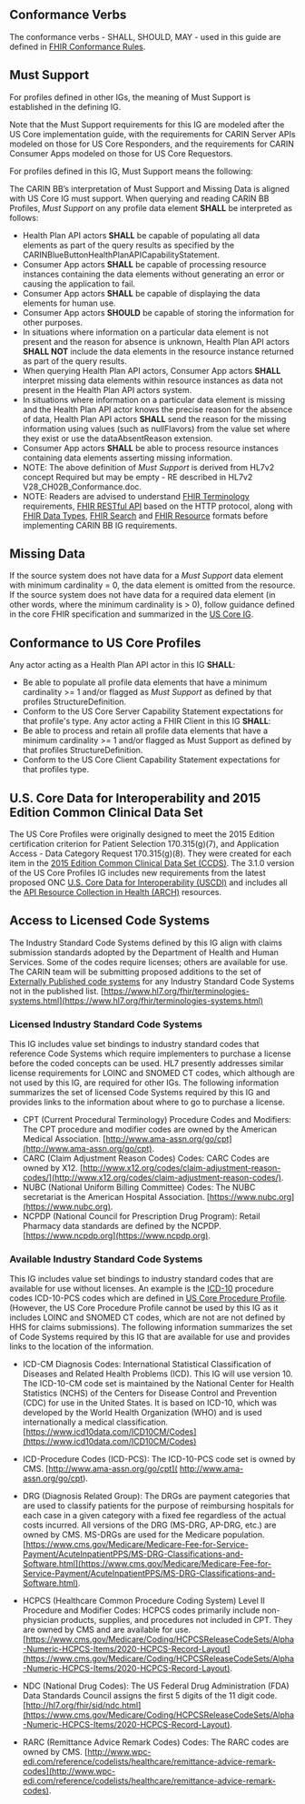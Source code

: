 ## Conformance Verbs
The conformance verbs - SHALL, SHOULD, MAY - used in this guide are defined in [FHIR Conformance Rules](https://trifolia-fhir-dev.lantanagroup.com/http:/hl7.org/fhir/R4/conformance-rules.html).

## Must Support
For profiles defined in other IGs, the meaning of Must Support is established in the defining IG. 

Note that the Must Support requirements for this IG are modeled after the US Core implementation guide, with the requirements for CARIN Server APIs modeled on those for US Core Responders, and the requirements for CARIN Consumer Apps modeled on those for US Core Requestors.

For profiles defined in this IG, Must Support means the following:

The CARIN BB’s interpretation of Must Support and Missing Data is aligned with US Core IG must support.  When querying and reading CARIN BB Profiles, *Must Support* on any profile data element **SHALL** be interpreted as follows:

* Health Plan API actors **SHALL** be capable of populating all data elements as part of the query results as specified by the CARINBlueButtonHealthPlanAPICapabilityStatement.
* Consumer App actors **SHALL** be capable of processing resource instances containing the data elements without generating an error or causing the application to fail. 
* Consumer App actors **SHALL** be capable of displaying the data elements for human use.
* Consumer App actors **SHOULD** be capable of storing the information for other purposes.
* In situations where information on a particular data element is not present and the reason for absence is unknown, Health Plan API actors **SHALL NOT** include the data elements in the resource instance returned as part of the query results.
* When querying Health Plan API actors, Consumer App actors **SHALL** interpret missing data elements within resource instances as data not present in the Health Plan API actors system.
* In situations where information on a particular data element is missing and the Health Plan API actor knows the precise reason for the absence of data, Health Plan API actors **SHALL** send the reason for the missing information using values (such as nullFlavors) from the value set where they exist or use the dataAbsentReason extension.
* Consumer App actors **SHALL** be able to process resource instances containing data elements asserting missing information.
* NOTE: The above definition of *Must Support* is derived from HL7v2 concept Required but may be empty - RE described in HL7v2 V28_CH02B_Conformance.doc.
* NOTE: Readers are advised to understand [FHIR Terminology](http://hl7.org/fhir/R4/terminologies.html) requirements, [FHIR RESTful API](http://hl7.org/fhir/R4/http.html) based on the HTTP protocol, along with [FHIR Data Types](http://hl7.org/fhir/R4/datatypes.html), [FHIR Search](http://hl7.org/fhir/R4/search.html) and [FHIR Resource](http://hl7.org/fhir/R4/resource.html) formats before implementing CARIN BB IG requirements.


## Missing Data
If the source system does not have data for a *Must Support* data element with minimum cardinality = 0, the data element is omitted from the resource. If the source system does not have data for a required data element (in other words, where the minimum cardinality is > 0), follow guidance defined in the core FHIR specification and summarized in the [US Core IG](http://hl7.org/fhir/us/core/general-guidance.html#missing-data).

## Conformance to US Core Profiles
Any actor acting as a Health Plan API actor in this IG **SHALL**:
* 	Be able to populate all profile data elements that have a minimum cardinality >= 1 and/or flagged as *Must Support* as defined by that profiles StructureDefinition.
* 	Conform to the US Core Server Capability Statement expectations for that profile's type.
Any actor acting a FHIR Client in this IG **SHALL**:
* 	Be able to process and retain all profile data elements that have a minimum cardinality >= 1 and/or flagged as Must Support as defined by that profiles StructureDefinition.
* 	Conform to the US Core Client Capability Statement expectations for that profiles type.

## U.S. Core Data for Interoperability and 2015 Edition Common Clinical Data Set
The US Core Profiles were originally designed to meet the 2015 Edition certification criterion for Patient Selection 170.315(g)(7), and Application Access - Data Category Request 170.315(g)(8). They were created for each item in the [2015 Edition Common Clinical Data Set (CCDS)](https://www.healthit.gov/sites/default/files/ccds_reference_document_v1_1.pdf). The 3.1.0 version of the US Core Profiles IG includes new requirements from the latest proposed ONC [U.S. Core Data for Interoperability (USCDI)](https://www.healthit.gov/topic/laws-regulation-and-policy/notice-proposed-rulemaking-improve-interoperability-health) and includes all the [API Resource Collection in Health (ARCH)](https://www.healthit.gov/isa/api-resource-collection-health-arch) resources.


## Access to Licensed Code Systems
The Industry Standard Code Systems defined by this IG align with claims submission standards adopted by the Department of Health and Human  Services.  Some of the codes require licenses; others are available for use.  The CARIN team will be submitting proposed additions to the set of [Externally Published code systems](https://www.hl7.org/fhir/terminologies-systems.html) for any Industry Standard Code Systems not in the published list. [https://www.hl7.org/fhir/terminologies-systems.html](https://www.hl7.org/fhir/terminologies-systems.html)  

### Licensed Industry Standard Code Systems
 
This IG includes value set bindings to industry standard codes that reference Code Systems which require implementers to purchase a license before the coded concepts can be used.   HL7 presently addresses similar license requirements for LOINC and SNOMED CT codes, which although are not used by this IG, are required for other IGs.  The following information summarizes the set of licensed Code Systems required by this IG and provides links to the information about where to go to purchase a license.

* CPT (Current Procedural Terminology) Procedure Codes and Modifiers:  The CPT procedure and modifier codes are owned by the American Medical Association. [http://www.ama-assn.org/go/cpt](http://www.ama-assn.org/go/cpt). 
* CARC (Claim Adjustment Reason Codes) Codes:  CARC Codes are owned by X12.  [http://www.x12.org/codes/claim-adjustment-reason-codes/](http://www.x12.org/codes/claim-adjustment-reason-codes/).
* NUBC (National Uniform Billing Committee) Codes:  The NUBC secretariat is the American Hospital Association.  [https://www.nubc.org](https://www.nubc.org). 
* NCPDP (National Council for Prescription Drug Program):  Retail Pharmacy data standards are defined by the NCPDP.  [https://www.ncpdp.org](https://www.ncpdp.org).
 
### Available Industry Standard Code Systems
 
This IG includes value set bindings to industry standard codes that are available for use without licenses.  An example is the [ICD-10](http://www.icd10data.com/icd10pcs) procedure codes ICD-10-PCS codes which are defined in [US Core Procedure Profile](http://hl7.org/fhir/us/core/StructureDefinition/us-core-procedure).  (However, the US Core Procedure Profile cannot be used by this IG as it includes LOINC and SNOMED CT codes, which are not are not defined by HHS for claims submissions).  The following information summarizes the set of Code Systems required by this IG that are available for use and provides links to the location of the information.
 
* ICD-CM Diagnosis Codes: International Statistical Classification of Diseases and Related Health Problems (ICD).  This IG will use version 10.  The ICD-10-CM code set is maintained by the National Center for Health Statistics (NCHS) of the Centers for Disease Control and Prevention (CDC) for use in the United States. It is based on ICD-10, which was developed by the World Health Organization (WHO) and is used internationally a medical classification.  [https://www.icd10data.com/ICD10CM/Codes](https://www.icd10data.com/ICD10CM/Codes)

* ICD-Procedure Codes (ICD-PCS):  The ICD-10-PCS code set is owned by CMS.   [http://www.ama-assn.org/go/cpt]( http://www.ama-assn.org/go/cpt).

*  DRG (Diagnosis Related Group):  The DRGs are payment categories that are used to classify patients for the purpose of reimbursing hospitals for each case in a given category with a fixed fee regardless of the actual costs incurred.   All versions of the DRG (MS-DRG, AP-DRG, etc.) are owned by CMS.  MS-DRGs are used for the Medicare population.  [https://www.cms.gov/Medicare/Medicare-Fee-for-Service-Payment/AcuteInpatientPPS/MS-DRG-Classifications-and-Software.html](https://www.cms.gov/Medicare/Medicare-Fee-for-Service-Payment/AcuteInpatientPPS/MS-DRG-Classifications-and-Software.html).

* HCPCS (Healthcare Common Procedure Coding System) Level II Procedure and Modifier Codes:  HCPCS codes primarily include non-physician products, supplies, and procedures not included in CPT.  They are owned by CMS and are available for use.  [https://www.cms.gov/Medicare/Coding/HCPCSReleaseCodeSets/Alpha-Numeric-HCPCS-Items/2020-HCPCS-Record-Layout](https://www.cms.gov/Medicare/Coding/HCPCSReleaseCodeSets/Alpha-Numeric-HCPCS-Items/2020-HCPCS-Record-Layout).

* NDC (National Drug Codes):  The US Federal Drug Administration (FDA) Data Standards Council assigns the first 5 digits of the 11 digit code.  [http://hl7.org/fhir/sid/ndc.html](https://www.cms.gov/Medicare/Coding/HCPCSReleaseCodeSets/Alpha-Numeric-HCPCS-Items/2020-HCPCS-Record-Layout).

* RARC (Remittance Advice Remark Codes) Codes:  The RARC codes are owned by CMS.  [http://www.wpc-edi.com/reference/codelists/healthcare/remittance-advice-remark-codes](http://www.wpc-edi.com/reference/codelists/healthcare/remittance-advice-remark-codes).
 
